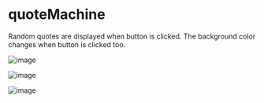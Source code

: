 # quoteMachine
Random quotes are displayed when button is clicked. 
The background color changes when button is clicked too.


![image](https://user-images.githubusercontent.com/48888775/118573780-36874200-b751-11eb-94e2-9fb2bfbcfa3a.png)

![image](https://user-images.githubusercontent.com/48888775/118573839-4737b800-b751-11eb-80b1-38cc23d6c246.png)

![image](https://user-images.githubusercontent.com/48888775/118573880-5d457880-b751-11eb-889f-80d6434bdaac.png)











